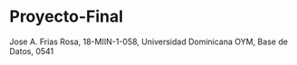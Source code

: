# Proyecto-Final
Jose A. Frias Rosa, 18-MIIN-1-058, Universidad Dominicana OYM, Base de Datos, 0541
